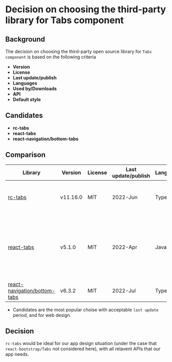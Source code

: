# Decision on choosing the third-party library for Tabs component

## Background
The decision on choosing the third-party open source library for `Tabs component` is based on the following criteria

- **Version**
- **License**
- **Last update/publish**
- **Languages**
- **Used by/Downloads**
- **API**
- **Default style**


## Candidates
- **rc-tabs**
- **react-tabs**
- **react-navigation/bottom-tabs**

## Comparison

| Library | Version | License | Last update/publish | Languages | Used by/Downloads | API | Default style | 
| --------- | ---------- | --------- | ---------- | ---------- | ---------- |--------- | ----------------- |
| [rc-tabs](https://github.com/react-component/tabs) | v11.16.0 | MIT | 2022-Jun | TypeScript | 155k users | API types are sufficient for our app design| |
| [react-tabs](https://github.com/reactjs/react-tabs) | v5.1.0 | MIT | 2022-Apr | JavaScript | 24.6k users | react-tabs consists of 4 components which all need to be used together | react-tabs does not include any style loading by default |    
| [react-navigation/bottom-tabs](https://github.com/react-navigation/react-navigation/tree/main/packages/bottom-tabs) | v6.3.2 | MIT | 2022-Jul| TypeScript | 300k/week | mainly for iOS design |  |

- Candidates are the most popular choise with acceptable `last update` period, and for web design.

## Decision
`rc-tabs` would be ideal for our app design situation (under the case that `react-bootstrap/Tabs` not considered here), with all relavent APIs that our app needs.
  